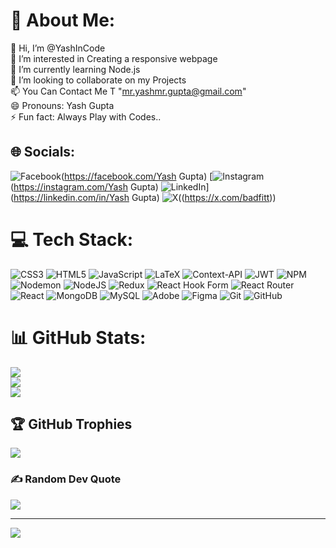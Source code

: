 # 💫 About Me:
👋 Hi, I’m @YashInCode<br>👀 I’m interested in Creating a responsive webpage<br>🌱 I’m currently learning Node.js<br>💞️ I’m looking to collaborate on my Projects<br>📫 You Can Contact Me T "mr.yashmr.gupta@gmail.com"<br>😄 Pronouns: Yash Gupta<br>⚡ Fun fact: Always Play with Codes..


## 🌐 Socials:
![Facebook](https://img.shields.io/badge/Facebook-%231877F2.svg?logo=Facebook&logoColor=white)(https://facebook.com/Yash Gupta) [![Instagram](https://img.shields.io/badge/Instagram-%23E4405F.svg?logo=Instagram&logoColor=white)(https://instagram.com/Yash Gupta) ![LinkedIn](https://img.shields.io/badge/LinkedIn-%230077B5.svg?logo=linkedin&logoColor=white)](https://linkedin.com/in/Yash Gupta) ![X](https://img.shields.io/badge/X-black.svg?logo=X&logoColor=white)((https://x.com/badfitt)) 

# 💻 Tech Stack:
![CSS3](https://img.shields.io/badge/css3-%231572B6.svg?style=flat&logo=css3&logoColor=white) ![HTML5](https://img.shields.io/badge/html5-%23E34F26.svg?style=flat&logo=html5&logoColor=white) ![JavaScript](https://img.shields.io/badge/javascript-%23323330.svg?style=flat&logo=javascript&logoColor=%23F7DF1E) ![LaTeX](https://img.shields.io/badge/latex-%23008080.svg?style=flat&logo=latex&logoColor=white) ![Context-API](https://img.shields.io/badge/Context--Api-000000?style=flat&logo=react) ![JWT](https://img.shields.io/badge/JWT-black?style=flat&logo=JSON%20web%20tokens) ![NPM](https://img.shields.io/badge/NPM-%23CB3837.svg?style=flat&logo=npm&logoColor=white) ![Nodemon](https://img.shields.io/badge/NODEMON-%23323330.svg?style=flat&logo=nodemon&logoColor=%BBDEAD) ![NodeJS](https://img.shields.io/badge/node.js-6DA55F?style=flat&logo=node.js&logoColor=white) ![Redux](https://img.shields.io/badge/redux-%23593d88.svg?style=flat&logo=redux&logoColor=white) ![React Hook Form](https://img.shields.io/badge/React%20Hook%20Form-%23EC5990.svg?style=flat&logo=reacthookform&logoColor=white) ![React Router](https://img.shields.io/badge/React_Router-CA4245?style=flat&logo=react-router&logoColor=white) ![React](https://img.shields.io/badge/react-%2320232a.svg?style=flat&logo=react&logoColor=%2361DAFB) ![MongoDB](https://img.shields.io/badge/MongoDB-%234ea94b.svg?style=flat&logo=mongodb&logoColor=white) ![MySQL](https://img.shields.io/badge/mysql-4479A1.svg?style=flat&logo=mysql&logoColor=white) ![Adobe](https://img.shields.io/badge/adobe-%23FF0000.svg?style=flat&logo=adobe&logoColor=white) ![Figma](https://img.shields.io/badge/figma-%23F24E1E.svg?style=flat&logo=figma&logoColor=white) ![Git](https://img.shields.io/badge/git-%23F05033.svg?style=flat&logo=git&logoColor=white) ![GitHub](https://img.shields.io/badge/github-%23121011.svg?style=flat&logo=github&logoColor=white)
# 📊 GitHub Stats:
![](https://github-readme-stats.vercel.app/api?username=YashInCode&theme=dark&hide_border=false&include_all_commits=false&count_private=false)<br/>
![](https://github-readme-streak-stats.herokuapp.com/?user=YashInCode&theme=dark&hide_border=false)<br/>
![](https://github-readme-stats.vercel.app/api/top-langs/?username=YashInCode&theme=dark&hide_border=false&include_all_commits=false&count_private=false&layout=compact)

## 🏆 GitHub Trophies
![](https://github-profile-trophy.vercel.app/?username=YashInCode&theme=radical&no-frame=false&no-bg=false&margin-w=4)

### ✍️ Random Dev Quote
![](https://quotes-github-readme.vercel.app/api?type=horizontal&theme=radical)

---
[![](https://visitcount.itsvg.in/api?id=YashInCode&icon=0&color=0)](https://visitcount.itsvg.in)

<!-- Proudly created with GPRM ( https://gprm.itsvg.in ) -->
